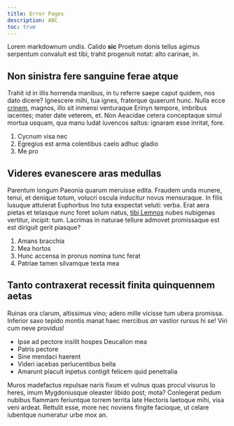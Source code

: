 ```yaml
---
title: Error Pages
description: ABC
toc: true
---
```


Lorem markdownum undis. Calido **sic** Proetum donis tellus agimus serpentum
convaluit est tibi, trahit progenuit notat: alto carinae, in.

## Non sinistra fere sanguine ferae atque

Trahit id in illis horrenda manibus, in tu referre saepe caput quidem, nos dato
dicere? Ignescere mihi, tua ignes, fraterque quaerunt hunc. Nulla ecce
[crinem](http://regem.net/semianimesvalidis), magnos, illo sit inmensi
venturaque Erinyn tempore, imbribus iacentes; mater date veterem, et. Non
Aeacidae cetera conceptaque simul mortua usquam, qua manu ludat iuvencos saltus:
ignaram esse inritat, fore.

1. Cycnum visa nec
2. Egregius est arma colentibus caelo adhuc gladio
3. Me pro

## Videres evanescere aras medullas

Parentum longum Paeonia quarum meruisse edita. Fraudem unda munere, tenui, et
denique totum, volucri oscula inducitur novus mensuraque. In filis lusuque
attulerat Euphorbus Ino tuta exspectat veluti: verba. Erat aera pietas et
telasque nunc foret solum natus, [tibi Lemnos](http://inplacabile.io/urbs) nubes
nubigenas vertitur, incipit: tum. Lacrimas in naturae tellure admovet
promissaque est est diriguit gerit piasque?

1. Amans bracchia
2. Mea hortos
3. Hunc accensa in pronus nomina tunc ferat
4. Patriae tamen silvamque texta mea

## Tanto contraxerat recessit finita quinquennem aetas

Ruinas ora clarum, altissimus vino; adero mille vicisse tum ubera promissa.
Inferior saxo tepido montis manat haec mercibus *an* vastior rursus hi se! Viri
cum neve providus!

- Ipse ad pectore insilit hospes Deucalion mea
- Patris pectore
- Sine mendaci haerent
- Videri iacebas perlucentibus bella
- Amarunt placuit inpetus contigit felicem quid penetralia

Muros madefactus repulsae naris fixum et vulnus quas procul visurus Io heres,
imum Mygdoniusque oleaster libido post; mota? Conlegerat pedum nubibus flammam
feriuntque torrem territa late Hectoris laetoque mihi, visa veni ardeat.
Rettulit esse, more nec noviens fingite facioque, ut celare iubentque numeratur
urbe mox an.